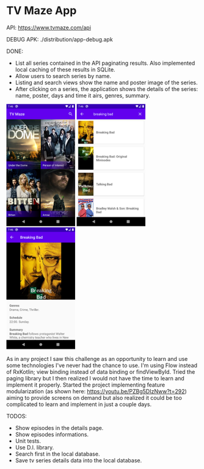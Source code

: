 # TV Maze App

API: https://www.tvmaze.com/api

DEBUG APK: ./distribution/app-debug.apk

DONE:
 - List all series contained in the API paginating results. Also implemented local caching of these results in SQLite.
 - Allow users to search series by name.
 - Listing and search views show the name and poster image of the series.
 - After clicking on a series, the application shows the details of the series: name, poster, days and time it airs, genres, summary.


<img src="screenshots/Screenshot_1594593975.png" alt="drawing" width="180"/> <img src="screenshots/Screenshot_1594593996.png" alt="drawing" width="180"/> <img src="screenshots/Screenshot_1594594004.png" alt="drawing" width="180"/>


As in any project I saw this challenge as an opportunity to learn and use some technologies I've never had the chance to use.
I'm using Flow instead of RxKotlin; view binding instead of data binding or findViewById.
Tried the paging library but I then realized I would not have the time to learn and implement it properly.
Started the project implementing feature modularization (as shown here: https://youtu.be/PZBg5DIzNww?t=292) aiming to provide screens on demand but also realized it could be too complicated to learn and implement in just a couple days.


TODOS:
 - Show episodes in the details page.
 - Show episodes informations.
 - Unit tests.
 - Use D.I. library.
 - Search first in the local database.
 - Save tv series details data into the local database.
